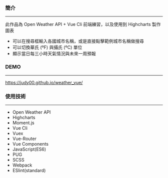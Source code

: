 ### 簡介
- - -
此作品為 Open Weather API + Vue Cli 前端練習，以及使用到 Highcharts 製作圖表
* 可以在搜尋框輸入各國城市名稱，或是直接點擊範例城市名稱做搜尋
* 可以切換華氏 (ºF) 與攝氏 (ºC) 單位
* 顯示當日每三小時天氣情況與未來一周預報

### DEMO
- - -
https://judy00.github.io/weather_vue/

### 使用技術
- - -
* Open Weather API
* Highcharts
* Moment.js
* Vue Cli 
* Vuex
* Vue-Router
* Vue Components
* JavaScript(ES6)
* PUG
* SCSS
* Webpack
* ESlint(standard)





